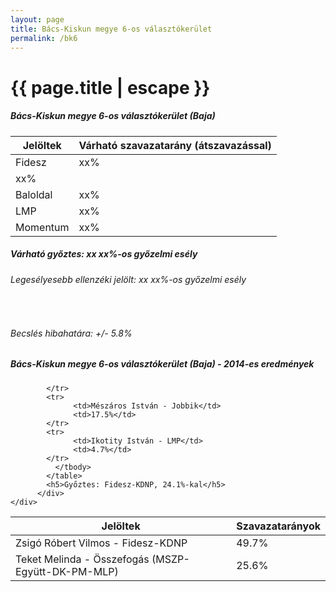 ```yaml
---
layout: page
title: Bács-Kiskun megye 6-os választókerület
permalink: /bk6
---
```


<h1 class="page-title">{{ page.title | escape }}</h1>

<div class="section">
    <div class="row">
          <div class="col s12">
		  <h5>Bács-Kiskun megye 6-os választókerület (Baja)</h5>
            <table class="responsive-table">
              <thead>
                <tr>
                    <th>Jelöltek</th>
                    <th>Várható szavazatarány (átszavazással)</th>
                </tr>
              </thead>
              <tbody>
             <tr>
                  <td>Fidesz</td>
				  <td id="id_fidesz">xx%</td>
			</tr>
			<tr>
<td id="id_jobbik">xx%</td></tr>
<tr>
                  <td>Baloldal</td>
				  <td id="id_baloldal">xx%</td>
			</tr>
			<tr>
                  <td>LMP</td>
				  <td id="id_lmp">xx%</td>
			</tr>
			<tr>
				  <td>Momentum</td>
				  <td id="id_momentum">xx%</td>
			</tr>                
              </tbody>
            </table>
			<h5>Várható győztes: xx xx%-os győzelmi esély</h5>
			<h6>Legesélyesebb ellenzéki jelölt: xx xx%-os győzelmi esély</h6>
			<br/>
			<h6>Becslés hibahatára: +/- 5.8%</h6>
          </div>
    </div>
</div>

<div class="section">
    <div class="row">
          <div class="col s12">
		  <h5>Bács-Kiskun megye 6-os választókerület (Baja) - 2014-es eredmények</h5>
            <table class="responsive-table">
              <thead>
                <tr>
                    <th>Jelöltek</th>
                    <th>Szavazatarányok</th>
                </tr>
              </thead>
              <tbody>
             <tr>
                  <td>Zsigó Róbert Vilmos - Fidesz-KDNP</td>
				  <td>49.7%</td>
			</tr>
			<tr>
			      <td>Teket Melinda - Összefogás (MSZP-Együtt-DK-PM-MLP)</td>
				  <td>25.6%</td>
			      
			</tr>
			<tr>
			      <td>Mészáros István - Jobbik</td>
				  <td>17.5%</td>
			</tr>
			<tr>
				  <td>Ikotity István - LMP</td>
				  <td>4.7%</td>
			</tr>                
              </tbody>
            </table>
			<h5>Győztes: Fidesz-KDNP, 24.1%-kal</h5>
          </div>
    </div>
</div>
